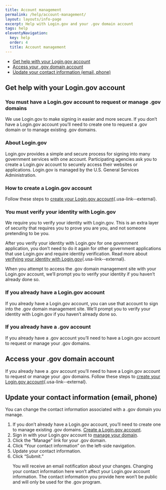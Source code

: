 ```yaml
---
title: Account management
permalink: /help/account-management/
layout: layouts/info-page
excerpt: Help with Login.gov and your .gov domain account
tags: help
eleventyNavigation:
  key: help
  order: 4
  title: Account management
---
```

 
- [Get help with your Login.gov account](#get-help-with-your-Login.gov-account)
- [Access your .gov domain account](#access-your-.gov-domain-account)
- [Update your contact information (email, phone)](#update-your-contact-information)

## Get help with your Login.gov account

### You must have a Login.gov account to request or manage .gov domains

We use Login.gov to make signing in easier and more secure. If you don’t have a Login.gov account you’ll need to create one to request a .gov domain or to manage existing .gov domains. 

### About Login.gov

Login.gov provides a simple and secure process for signing into many government services with one account. Participating agencies ask you to create a Login.gov account to securely access their websites or applications. Login.gov is managed by the U.S. General Services Administration.

### How to create a Login.gov account

Follow these steps to [create your Login.gov account](https://login.gov/help/get-started/create-your-account/){.usa-link--external}.

### You must verify your identity with Login.gov

We require you to verify your identity with Login.gov. This is an extra layer of security that requires you to prove you are you, and not someone pretending to be you.

After you verify your identity with Login.gov for one government application, you don’t need to do it again for other government applications that use Login.gov and require identity verification. Read more about [verifying your identity with Login.gov](https://login.gov/help/verify-your-identity/how-to-verify-your-identity/){.usa-link--external}. 

When you attempt to access the .gov domain management site with your Login.gov account, we’ll prompt you to verify your identity if you haven’t already done so.

### If you already have a Login.gov account

If you already have a Login.gov account, you can use that account to sign into the .gov domain management site. We’ll prompt you to verify your identity with Login.gov if you haven’t already done so.

### If you already have a .gov account

If you already have a .gov account you’ll need to have a Login.gov account to request or manage your .gov domains.

## Access your .gov domain account

If you already have a .gov account you’ll need to have a Login.gov account to request or manage your .gov domains. Follow these steps to [create your Login.gov account](https://login.gov/help/get-started/create-your-account/){.usa-link--external}.

## Update your contact information (email, phone)

You can change the contact information associated with a .gov domain you manage.

<ol>
<li>If you don’t already have a Login.gov account, you’ll need to create one to manage existing .gov domains. <a href="https://login.gov/help/get-started/create-your-account/ class="usa-link usa-link--external">Create a Login.gov account</a>.</li> 
<li>Sign in with your Login.gov account to <a href="#">manage your domain</a>.</li>  
<li>Click the “Manage” link for your .gov domain.</li>
<li>Click “Your contact information” on the left-side navigation.</li>
<li>Update your contact information.</li> 
<li>Click “Submit.”</li>

You will receive an email notification about your changes. Changing your contact information here won’t affect your Login.gov account information. The contact information you provide here won’t be public and will only be used for the .gov program.
 



